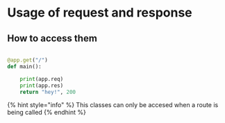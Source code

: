 # Usage of request and response

## How to access them

```python

@app.get("/")
def main():

    print(app.req)
    print(app.res)
    return "hey!", 200

```

{% hint style="info" %}
 This classes can only be accesed when a route is being called
{% endhint %}

